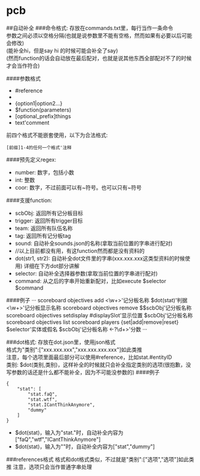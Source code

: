# pcb
##自动补全
###命令格式:
存放在commands.txt里，每行当作一条命令  
参数之间必须以空格分隔(也就是说参数里不能有空格，然而如果有必要以后可能会修改)  
(能补全hi，但是say hi 的时候可能会补全了say)  
(然而function的话会自动放在最后配对，也就是说其他东西全部配对不了的时候才会当作符合)

####参数格式
* #reference
* <regex pattern>
* {option1|option2...}
* $function(parameters)
* [optional_prefix]things
* text'comment

前四个格式不能嵌套使用，以下为合法格式:
```
[前缀]1-4的任何一个格式'注释
```

####预先定义regex:
* number: 数字，包括小数
* int: 整数
* coor: 数字，不过前面可以有~符号。也可以只有~符号

####支援function:
* scbObj: 返回所有记分板目标
* trigger: 返回所有trigger目标
* team: 返回所有队伍名称
* tag: 返回所有记分板tag
* sound: 自动补全sounds.json的名称(拿取当前位置的字串进行配对)  
* //以上目前都没有用，有这function然而都是没有资料的
* dot(str1, str2): 自动补全dot文件里的字串(xxx.xxx.xxx这类型资料的时候使用) 详细在下方dot部分讲解
* selector: 自动补全选择器参数(拿取当前位置的字串进行配对)
* command: 从之后的字串开始重新配对，比如execute $selector <coor> <coor> <coor> $command

####例子
···
scoreboard objectives add <\w+>'记分板名称 $dot(stat)'判据 <\w+>'记分板显示名称
scoreboard objectives remove $$scbObj'记分板名称
scoreboard objectives setdisplay #displaySlot'显示位置 $scbObj'记分板名称
scoreboard objectives list
scoreboard players {set|add|remove|reset} $selector'实体或假名 $scbObj'记分板名称 <-?\d+>'分数
···

###dot格式:
存放在dot.json里，使用json格式  
格式为"类别":["xxx.xxx.xxx","xxx.xxx.xxx.xxx"]如此类推  
注意，每个选项里面最后部分可以使用#reference，比如stat.#entityID  
类别: $dot(类别,类别)，这样补全的时候就只会补全指定类别的选项(很抱歉，没写参数的话还是什么都不能补全，因为不可能没参数的)
####例子
```
{
    "stat": [
        "stat.faQ",
        "stat.wtf",
        "stat.ICantThinkAnymore",
        "dummy"
    ]
}
```
* $dot(stat)，输入为"stat."时，自动补全内容为["faQ","wtf","ICantThinkAnymore"]
* $dot(stat)，输入为""时，自动补全内容为["stat","dummy"]

###references格式
格式和dot格式类似，不过就是"类别":["选项","选项"]如此类推
注意，选项只会当作普通字串处理
